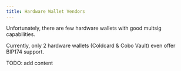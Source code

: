 ```yaml
---
title: Hardware Wallet Vendors
---
```


Unfortunately, there are few hardware wallets with good multsig capabilities.

Currently, only 2 hardware wallets (Coldcard & Cobo Vault) even offer BIP174 support.

TODO: add content
